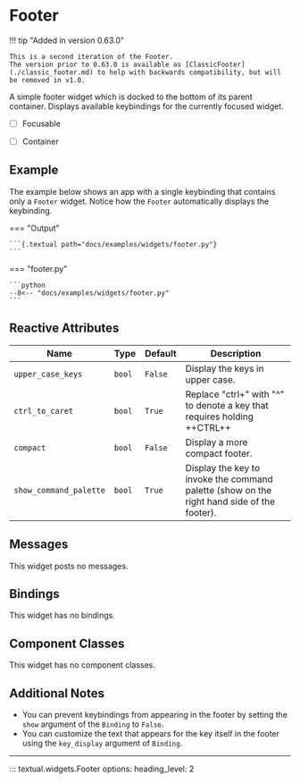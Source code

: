 # Footer

!!! tip "Added in version 0.63.0"

    This is a second iteration of the Footer.
    The version prior to 0.63.0 is available as [ClassicFooter](./classic_footer.md) to help with backwards compatibility, but will be removed in v1.0.

A simple footer widget which is docked to the bottom of its parent container. Displays
available keybindings for the currently focused widget.

- [ ] Focusable
- [ ] Container


## Example

The example below shows an app with a single keybinding that contains only a `Footer`
widget. Notice how the `Footer` automatically displays the keybinding.

=== "Output"

    ```{.textual path="docs/examples/widgets/footer.py"}
    ```

=== "footer.py"

    ```python
    --8<-- "docs/examples/widgets/footer.py"
    ```

## Reactive Attributes

| Name                   | Type   | Default | Description                                                                                |
| ---------------------- | ------ | ------- | ------------------------------------------------------------------------------------------ |
| `upper_case_keys`      | `bool` | `False` | Display the keys in upper case.                                                            |
| `ctrl_to_caret`        | `bool` | `True`  | Replace "ctrl+" with "^" to denote a key that requires holding ++CTRL++                    |
| `compact`              | `bool` | `False` | Display a more compact footer.                                                             |
| `show_command_palette` | `bool` | `True`  | Display the key to invoke the command palette (show on the right hand side of the footer). |

## Messages

This widget posts no messages.

## Bindings

This widget has no bindings.

## Component Classes

This widget has no component classes.


## Additional Notes

* You can prevent keybindings from appearing in the footer by setting the `show` argument of the `Binding` to `False`.
* You can customize the text that appears for the key itself in the footer using the `key_display` argument of `Binding`.


---


::: textual.widgets.Footer
    options:
      heading_level: 2
